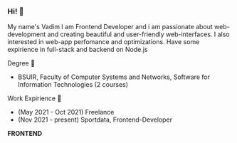 ### Hi! 👋 

My name's Vadim
I am Frontend Developer and i am passionate about web-development and
creating  beautiful and user-friendly web-interfaces.
I also interested in web-app perfomance and optimizations.
Have some expirience in full-stack and backend on Node.js

Degree 📖
- BSUIR, Faculty of Computer Systems and Networks, Software for Information Technologies (2 courses)

Work Expirience 🏢
- (May 2021 - Oct 2021) Freelance
- (Nov 2021 - present) Sportdata, Frontend-Developer 

**FRONTEND**

